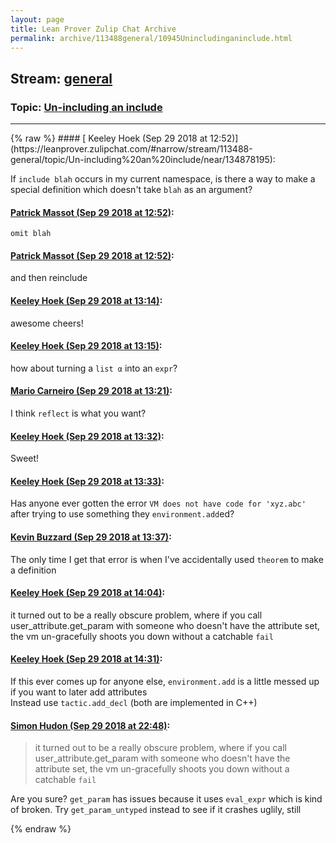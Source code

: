 ```yaml
---
layout: page
title: Lean Prover Zulip Chat Archive 
permalink: archive/113488general/10945Unincludinganinclude.html
---
```


## Stream: [general](https://leanprover-community.github.io/archive/113488general/index.html)
### Topic: [Un-including an include](https://leanprover-community.github.io/archive/113488general/10945Unincludinganinclude.html)

---

<base href="https://leanprover.zulipchat.com">
{% raw %}
#### [ Keeley Hoek (Sep 29 2018 at 12:52)](https://leanprover.zulipchat.com/#narrow/stream/113488-general/topic/Un-including%20an%20include/near/134878195):
<p>If <code>include blah</code> occurs in my current namespace, is there a way to make a special definition which doesn't take <code>blah</code> as an argument?</p>

#### [ Patrick Massot (Sep 29 2018 at 12:52)](https://leanprover.zulipchat.com/#narrow/stream/113488-general/topic/Un-including%20an%20include/near/134878197):
<p><code>omit blah</code></p>

#### [ Patrick Massot (Sep 29 2018 at 12:52)](https://leanprover.zulipchat.com/#narrow/stream/113488-general/topic/Un-including%20an%20include/near/134878199):
<p>and then reinclude</p>

#### [ Keeley Hoek (Sep 29 2018 at 13:14)](https://leanprover.zulipchat.com/#narrow/stream/113488-general/topic/Un-including%20an%20include/near/134878790):
<p>awesome cheers!</p>

#### [ Keeley Hoek (Sep 29 2018 at 13:15)](https://leanprover.zulipchat.com/#narrow/stream/113488-general/topic/Un-including%20an%20include/near/134878828):
<p>how about turning a <code>list α</code> into an <code>expr</code>?</p>

#### [ Mario Carneiro (Sep 29 2018 at 13:21)](https://leanprover.zulipchat.com/#narrow/stream/113488-general/topic/Un-including%20an%20include/near/134879034):
<p>I think <code>reflect</code> is what you want?</p>

#### [ Keeley Hoek (Sep 29 2018 at 13:32)](https://leanprover.zulipchat.com/#narrow/stream/113488-general/topic/Un-including%20an%20include/near/134879356):
<p>Sweet!</p>

#### [ Keeley Hoek (Sep 29 2018 at 13:33)](https://leanprover.zulipchat.com/#narrow/stream/113488-general/topic/Un-including%20an%20include/near/134879364):
<p>Has anyone ever gotten the error <code>VM does not have code for 'xyz.abc'</code> after trying to use something they <code>environment.add</code>ed?</p>

#### [ Kevin Buzzard (Sep 29 2018 at 13:37)](https://leanprover.zulipchat.com/#narrow/stream/113488-general/topic/Un-including%20an%20include/near/134879479):
<p>The only time I get that error is when I've accidentally used <code>theorem</code> to make a definition</p>

#### [ Keeley Hoek (Sep 29 2018 at 14:04)](https://leanprover.zulipchat.com/#narrow/stream/113488-general/topic/Un-including%20an%20include/near/134880407):
<p>it turned out to be a really obscure problem, where if you call user_attribute.get_param with someone who doesn't have the attribute set, the vm un-gracefully shoots you down without a catchable <code>fail</code></p>

#### [ Keeley Hoek (Sep 29 2018 at 14:31)](https://leanprover.zulipchat.com/#narrow/stream/113488-general/topic/Un-including%20an%20include/near/134881168):
<p>If this ever comes up for anyone else, <code>environment.add</code> is a little messed up if you want to later add attributes<br>
Instead use <code>tactic.add_decl</code> (both are implemented in C++)</p>

#### [ Simon Hudon (Sep 29 2018 at 22:48)](https://leanprover.zulipchat.com/#narrow/stream/113488-general/topic/Un-including%20an%20include/near/134895695):
<blockquote>
<p>it turned out to be a really obscure problem, where if you call user_attribute.get_param with someone who doesn't have the attribute set, the vm un-gracefully shoots you down without a catchable <code>fail</code></p>
</blockquote>
<p>Are you sure? <code>get_param</code> has issues because it uses <code>eval_expr</code> which is kind of broken. Try <code>get_param_untyped</code> instead to see if it crashes uglily, still</p>


{% endraw %}
